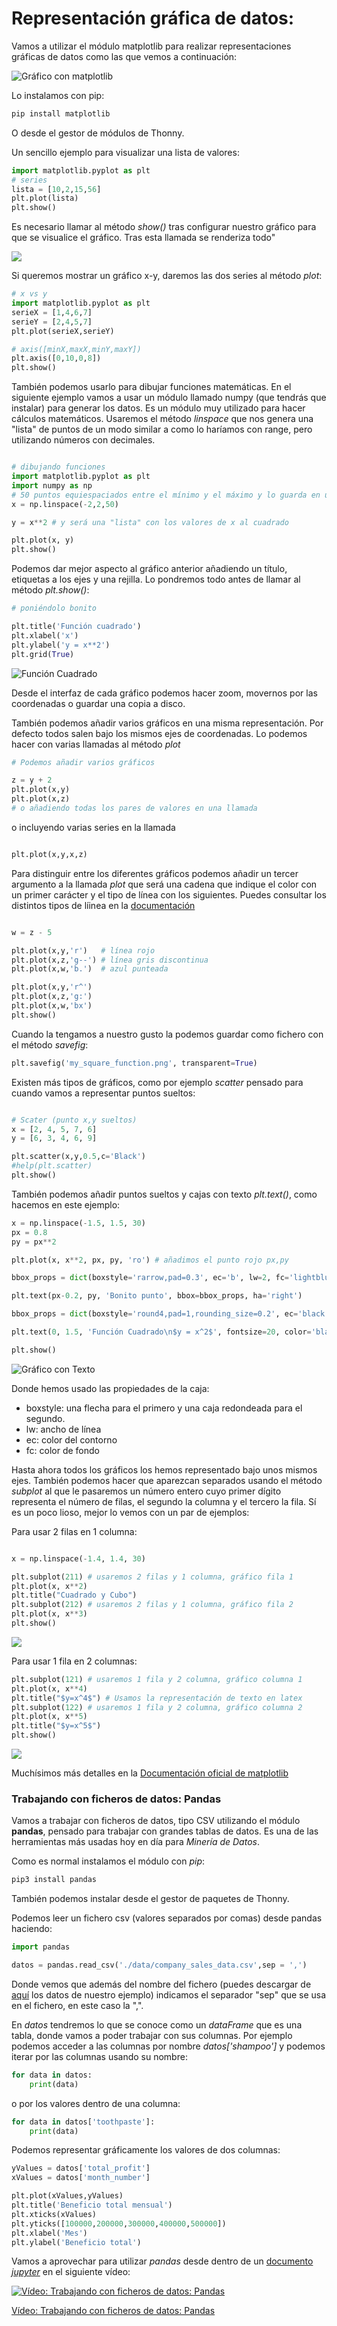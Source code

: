 # Representación gráfica de datos: 

Vamos a utilizar el módulo matplotlib para realizar representaciones gráficas de datos como las que vemos a continuación:

![Gráfico con matplotlib](./images/Graficando3.png)

Lo instalamos con pip:

```sh
pip install matplotlib
```
O desde el gestor de módulos de Thonny.

Un sencillo ejemplo para visualizar una lista de valores:

```python
import matplotlib.pyplot as plt
# series
lista = [10,2,15,56]
plt.plot(lista)
plt.show() 
```

Es necesario llamar al método *show()* tras configurar nuestro gráfico para que se visualice el gráfico. Tras esta llamada se renderiza todo"

![](./images/graficando.png)


Si queremos mostrar un gráfico x-y, daremos las dos series al método *plot*:

```python
# x vs y
import matplotlib.pyplot as plt
serieX = [1,4,6,7]
serieY = [2,4,5,7]
plt.plot(serieX,serieY)

# axis([minX,maxX,minY,maxY])
plt.axis([0,10,0,8])
plt.show()
```

También podemos usarlo para dibujar funciones matemáticas. En el siguiente ejemplo vamos a usar un módulo llamado numpy (que tendrás que instalar) para generar los datos. Es un módulo muy utilizado para hacer cálculos matemáticos. Usaremos el método *linspace* que nos genera una "lista" de puntos de un modo similar a como lo haríamos con range, pero utilizando números con decimales.

```python

# dibujando funciones
import matplotlib.pyplot as plt
import numpy as np
# 50 puntos equiespaciados entre el mínimo y el máximo y lo guarda en un array de numpy
x = np.linspace(-2,2,50) 

y = x**2 # y será una "lista" con los valores de x al cuadrado

plt.plot(x, y)
plt.show()
```

Podemos dar mejor aspecto al gráfico anterior añadiendo un título, etiquetas a los ejes y una rejilla. Lo pondremos todo antes de llamar al método *plt.show()*:

```python
# poniéndolo bonito

plt.title('Función cuadrado')
plt.xlabel('x')
plt.ylabel('y = x**2')
plt.grid(True)
```
![Función Cuadrado](./images/FuncionCuadrado.png)

Desde el interfaz de cada gráfico podemos hacer zoom, movernos por las coordenadas o guardar una copia a disco.

También podemos añadir varios gráficos en una misma representación. Por defecto todos salen bajo los mismos ejes de coordenadas. Lo podemos hacer con varias llamadas al método *plot* 

```python
# Podemos añadir varios gráficos

z = y + 2
plt.plot(x,y)
plt.plot(x,z)
# o añadiendo todas los pares de valores en una llamada
```

o incluyendo varias series en la llamada
```python

plt.plot(x,y,x,z)

```
Para distinguir entre los diferentes gráficos podemos añadir un tercer argumento a la llamada *plot* que será una cadena que indique el color con un primer carácter y el tipo de línea con los siguientes. Puedes consultar los distintos tipos de líinea en la [documentación](http://matplotlib.org/api/pyplot_api.html#matplotlib.pyplot.plot)

```python

w = z - 5

plt.plot(x,y,'r')   # línea rojo 
plt.plot(x,z,'g--') # línea gris discontinua
plt.plot(x,w,'b.')  # azul punteada

plt.plot(x,y,'r^')
plt.plot(x,z,'g:')
plt.plot(x,w,'bx')
plt.show()
```

Cuando la tengamos a nuestro gusto la podemos guardar como fichero con el método *savefig*:

```python
plt.savefig('my_square_function.png', transparent=True)
```

Existen más tipos de gráficos, como por ejemplo *scatter* pensado para cuando vamos a representar puntos sueltos:

```python

# Scater (punto x,y sueltos)
x = [2, 4, 5, 7, 6]
y = [6, 3, 4, 6, 9]

plt.scatter(x,y,0.5,c='Black')
#help(plt.scatter)
plt.show()
```

También podemos añadir puntos sueltos y cajas con texto *plt.text()*, como hacemos en este ejemplo:

```python
x = np.linspace(-1.5, 1.5, 30)
px = 0.8
py = px**2

plt.plot(x, x**2, px, py, 'ro') # añadimos el punto rojo px,py 

bbox_props = dict(boxstyle='rarrow,pad=0.3', ec='b', lw=2, fc='lightblue')

plt.text(px-0.2, py, 'Bonito punto', bbox=bbox_props, ha='right')

bbox_props = dict(boxstyle='round4,pad=1,rounding_size=0.2', ec='black', fc='#EEEEFF', lw=5)

plt.text(0, 1.5, 'Función Cuadrado\n$y = x^2$', fontsize=20, color='black', ha='center', bbox=bbox_props)

plt.show()

```
![Gráfico con Texto](./images/GraficoTexto.png)

Donde hemos usado las propiedades de la caja:

* boxstyle: una flecha para el primero y una caja redondeada para el segundo.
* lw: ancho de línea
* ec: color del contorno
* fc: color de fondo


Hasta ahora todos los gráficos los hemos representado bajo unos mismos ejes. También podemos hacer que aparezcan separados usando el método *subplot* al que le pasaremos un número entero cuyo primer dígito representa el número de filas, el segundo la columna y el tercero la fila. Sí es un poco lioso, mejor lo vemos con un par de ejemplos:

Para usar 2 filas en 1 columna:

```python

x = np.linspace(-1.4, 1.4, 30)

plt.subplot(211) # usaremos 2 filas y 1 columna, gráfico fila 1
plt.plot(x, x**2)
plt.title("Cuadrado y Cubo")
plt.subplot(212) # usaremos 2 filas y 1 columna, gráfico fila 2
plt.plot(x, x**3)
plt.show()
```
![](./images/Suplot21.png)

Para usar 1 fila en 2 columnas:

```python
plt.subplot(121) # usaremos 1 fila y 2 columna, gráfico columna 1
plt.plot(x, x**4)
plt.title("$y=x^4$") # Usamos la representación de texto en latex
plt.subplot(122) # usaremos 1 fila y 2 columna, gráfico columna 2
plt.plot(x, x**5)
plt.title("$y=x^5$")
plt.show()
```

![](./images/Subplot12.png)

Muchísimos más detalles en la [Documentación oficial de matplotlib](https://colab.research.google.com/github/ageron/handson-ml2/blob/master/tools_matplotlib.ipynb#scrollTo=st_zTGp_aeJQ)

### Trabajando con ficheros de datos: Pandas

Vamos a trabajar con ficheros de datos, tipo CSV utilizando el módulo **pandas**, pensado para trabajar con grandes tablas de datos. Es una de las herramientas más usadas hoy en día para *Minería de Datos*.

Como es normal instalamos el módulo con *pip*:

```python
pip3 install pandas
```

También podemos instalar desde el gestor de paquetes de Thonny.

Podemos leer un fichero csv (valores separados por comas) desde pandas haciendo:

```python
import pandas 

datos = pandas.read_csv('./data/company_sales_data.csv',sep = ',') 
```
Donde vemos que además del nombre del fichero (puedes descargar de [aquí](https://github.com/javacasm/CursoPython/raw/master/codigo/data/company_sales_data.csv) los datos de nuestro ejemplo) indicamos el separador "sep" que se usa en el fichero, en este caso la ",".

En *datos* tendremos lo que se conoce como un *dataFrame* que es  una tabla, donde vamos a poder trabajar con sus columnas. Por ejemplo podemos acceder a las columnas por nombre *datos['shampoo']* y podemos iterar por las columnas usando su nombre:

```python
for data in datos:
    print(data)
```

o por los valores dentro de una columna:

```python
for data in datos['toothpaste']:
    print(data)
```
Podemos representar gráficamente los valores de dos columnas:

```python
yValues = datos['total_profit']
xValues = datos['month_number']

plt.plot(xValues,yValues)
plt.title('Beneficio total mensual')
plt.xticks(xValues)
plt.yticks([100000,200000,300000,400000,500000])
plt.xlabel('Mes')
plt.ylabel('Beneficio total')

```

Vamos a aprovechar para utilizar *pandas* desde dentro de un [documento *jupyter*](https://raw.githubusercontent.com/javacasm/CursoPython/master/codigo/10.5.pandas.ipynb) en el siguiente vídeo:


[![Vídeo: Trabajando con ficheros de datos: Pandas](https://img.youtube.com/vi/otR4PIGoEQs/0.jpg)](https://drive.google.com/file/d/13CC3ZU8GA0-ZdfOqGyH96BbxlWXZysph/view?usp=sharing)

[Vídeo: Trabajando con ficheros de datos: Pandas](https://drive.google.com/file/d/13CC3ZU8GA0-ZdfOqGyH96BbxlWXZysph/view?usp=sharing)


